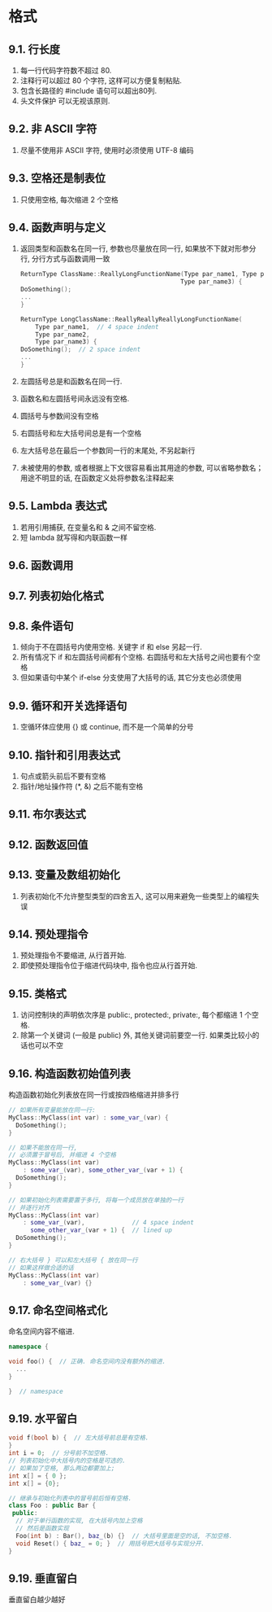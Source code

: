 # 格式

## 9.1. 行长度

1. 每一行代码字符数不超过 80.
2. 注释行可以超过 80 个字符, 这样可以方便复制粘贴.
3. 包含长路径的 #include 语句可以超出80列.
4. 头文件保护 可以无视该原则.

## 9.2. 非 ASCII 字符

1. 尽量不使用非 ASCII 字符, 使用时必须使用 UTF-8 编码

## 9.3. 空格还是制表位

1. 只使用空格, 每次缩进 2 个空格

## 9.4. 函数声明与定义

1. 返回类型和函数名在同一行, 参数也尽量放在同一行, 如果放不下就对形参分行, 分行方式与函数调用一致

    ```cpp
    ReturnType ClassName::ReallyLongFunctionName(Type par_name1, Type par_name2,
                                                Type par_name3) {
    DoSomething();
    ...
    }
    ```

    ```cpp
    ReturnType LongClassName::ReallyReallyReallyLongFunctionName(
        Type par_name1,  // 4 space indent
        Type par_name2,
        Type par_name3) {
    DoSomething();  // 2 space indent
    ...
    }
    ```

2. 左圆括号总是和函数名在同一行.
3. 函数名和左圆括号间永远没有空格.
4. 圆括号与参数间没有空格
5. 右圆括号和左大括号间总是有一个空格
6. 左大括号总在最后一个参数同一行的末尾处, 不另起新行
7. 未被使用的参数, 或者根据上下文很容易看出其用途的参数, 可以省略参数名；用途不明显的话, 在函数定义处将参数名注释起来

## 9.5. Lambda 表达式

1. 若用引用捕获, 在变量名和 & 之间不留空格.
2. 短 lambda 就写得和内联函数一样

## 9.6. 函数调用

## 9.7. 列表初始化格式

## 9.8. 条件语句

1. 倾向于不在圆括号内使用空格. 关键字 if 和 else 另起一行.
2. 所有情况下 if 和左圆括号间都有个空格. 右圆括号和左大括号之间也要有个空格
3. 但如果语句中某个 if-else 分支使用了大括号的话, 其它分支也必须使用

## 9.9. 循环和开关选择语句

1. 空循环体应使用 {} 或 continue, 而不是一个简单的分号

## 9.10. 指针和引用表达式

1. 句点或箭头前后不要有空格
2. 指针/地址操作符 (*, &) 之后不能有空格

## 9.11. 布尔表达式

## 9.12. 函数返回值

## 9.13. 变量及数组初始化

1. 列表初始化不允许整型类型的四舍五入, 这可以用来避免一些类型上的编程失误

## 9.14. 预处理指令

1. 预处理指令不要缩进, 从行首开始.
2. 即使预处理指令位于缩进代码块中, 指令也应从行首开始.

## 9.15. 类格式

1. 访问控制块的声明依次序是 public:, protected:, private:, 每个都缩进 1 个空格.
2. 除第一个关键词 (一般是 public) 外, 其他关键词前要空一行. 如果类比较小的话也可以不空

## 9.16. 构造函数初始值列表

构造函数初始化列表放在同一行或按四格缩进并排多行

```cpp
// 如果所有变量能放在同一行:
MyClass::MyClass(int var) : some_var_(var) {
  DoSomething();
}

// 如果不能放在同一行,
// 必须置于冒号后, 并缩进 4 个空格
MyClass::MyClass(int var)
    : some_var_(var), some_other_var_(var + 1) {
  DoSomething();
}

// 如果初始化列表需要置于多行, 将每一个成员放在单独的一行
// 并逐行对齐
MyClass::MyClass(int var)
    : some_var_(var),             // 4 space indent
      some_other_var_(var + 1) {  // lined up
  DoSomething();
}

// 右大括号 } 可以和左大括号 { 放在同一行
// 如果这样做合适的话
MyClass::MyClass(int var)
    : some_var_(var) {}
```

## 9.17. 命名空间格式化

命名空间内容不缩进.

```cpp
namespace {

void foo() {  // 正确. 命名空间内没有额外的缩进.
  ...
}

}  // namespace
```

## 9.19. 水平留白

```cpp
void f(bool b) {  // 左大括号前总是有空格.
}
int i = 0;  // 分号前不加空格.
// 列表初始化中大括号内的空格是可选的.
// 如果加了空格, 那么两边都要加上;
int x[] = { 0 };
int x[] = {0};

// 继承与初始化列表中的冒号前后恒有空格.
class Foo : public Bar {
 public:
  // 对于单行函数的实现, 在大括号内加上空格
  // 然后是函数实现
  Foo(int b) : Bar(), baz_(b) {}  // 大括号里面是空的话, 不加空格.
  void Reset() { baz_ = 0; }  // 用括号把大括号与实现分开.
}
```

## 9.19. 垂直留白

垂直留白越少越好
